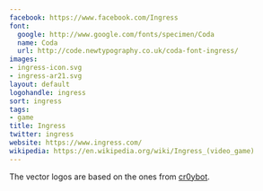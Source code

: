 ```yaml
---
facebook: https://www.facebook.com/Ingress
font:
  google: http://www.google.com/fonts/specimen/Coda
  name: Coda
  url: http://code.newtypography.co.uk/coda-font-ingress/
images:
- ingress-icon.svg
- ingress-ar21.svg
layout: default
logohandle: ingress
sort: ingress
tags:
- game
title: Ingress
twitter: ingress
website: https://www.ingress.com/
wikipedia: https://en.wikipedia.org/wiki/Ingress_(video_game)
---
```


The vector logos are based on the ones from [cr0ybot](http://cr0ybot.github.io/ingress-logos/).
